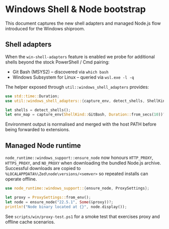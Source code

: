 # Windows Shell & Node bootstrap

This document captures the new shell adapters and managed Node.js flow introduced for the Windows shiproom.

## Shell adapters

When the `win-shell-adapters` feature is enabled we probe for additional shells beyond the stock PowerShell / Cmd pairing:

- Git Bash (MSYS2) – discovered via `which bash`
- Windows Subsystem for Linux – queried via `wsl.exe -l -q`

The helper exposed through `util::windows_shell_adapters` provides:

```rust
use std::time::Duration;
use util::windows_shell_adapters::{capture_env, detect_shells, ShellKind};

let shells = detect_shells();
let env_map = capture_env(ShellKind::GitBash, Duration::from_secs(10))?;
```

Environment output is normalised and merged with the host PATH before being forwarded to extensions.

## Managed Node runtime

`node_runtime::windows_support::ensure_node` now honours `HTTP_PROXY`, `HTTPS_PROXY`, and `NO_PROXY` when downloading the bundled Node.js archive. Successful downloads are copied to `%LOCALAPPDATA%\Zed\node\versions/<semver>` so repeated installs can operate offline.

```rust
use node_runtime::windows_support::{ensure_node, ProxySettings};

let proxy = ProxySettings::from_env();
let node = ensure_node("22.5.1", Some(&proxy))?;
println!("Node binary located at {}", node.display());
```

See `scripts/win/proxy-test.ps1` for a smoke test that exercises proxy and offline cache scenarios.
